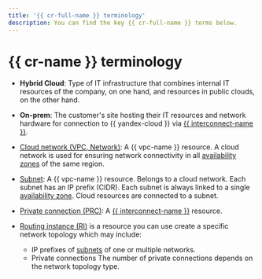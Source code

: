 ```yaml
---
title: '{{ cr-full-name }} terminology'
description: You can find the key {{ cr-full-name }} terms below.
---
```


# {{ cr-name }} terminology

* **Hybrid Cloud**: Type of IT infrastructure that combines internal IT resources of the company, on one hand, and resources in public clouds, on the other hand.

* **On-prem**: The customer's site hosting their IT resources and network hardware for connection to {{ yandex-cloud }} via [{{ interconnect-name }}](../../interconnect/concepts/index.md).

* [Cloud network (VPC, Network)](../../vpc/concepts/network.md): A {{ vpc-name }} resource. A cloud network is used for ensuring network connectivity in all [availability zones](../../overview/concepts/geo-scope.md) of the same region.

* [Subnet](../../vpc/concepts/network.md#subnet): A {{ vpc-name }} resource. Belongs to a cloud network. Each subnet has an IP prefix (CIDR). Each subnet is always linked to a single [availability zone](../../overview/concepts/geo-scope.md). Cloud resources are connected to a subnet.

* [Private connection (PRC)](../../interconnect/concepts/priv-con.md): A [{{ interconnect-name }}](../../interconnect/concepts/index.md) resource.

* [Routing instance (RI)](./routing-instance.md) is a resource you can use create a specific network topology which may include:
  * IP prefixes of [subnets](../../vpc/concepts/network.md#subnet) of one or multiple networks.
  * Private connections The number of private connections depends on the network topology type.
